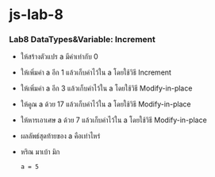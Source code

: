 # js-lab-8
### Lab8 DataTypes&Variable: Increment
- ให้สร้างตัวแปร a มีค่าเท่ากับ 0
- ให้เพิ่มค่า a อีก 1 แล้วเก็บค่าไว้ใน a โดยใช้วิธี Increment
- ให้เพิ่มค่า a อีก 3 แล้วเก็บค่าไว้ใน a โดยใช้วิธี Modify-in-place
- ให้คูณ a ด้วย 17 แล้วเก็บค่าไว้ใน a โดยใช้วิธี Modify-in-place
- ให้หารเอาเศษ a ด้วย 7 แล้วเก็บค่าไว้ใน a โดยใช้วิธี Modify-in-place
- ผลลัพธ์สุดท้ายของ a คือเท่าไหร่
- หริณ มาเบ้า มิก

  ```shell
  a = 5
  ```
